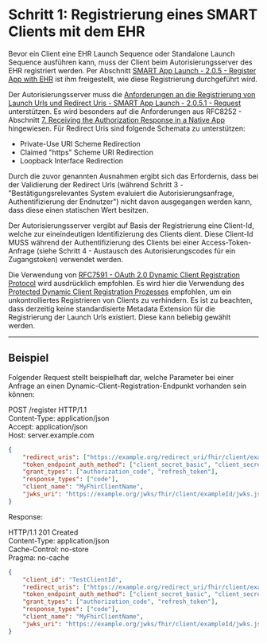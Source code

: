 # Schritt 1: Registrierung eines SMART Clients mit dem EHR

Bevor ein Client eine EHR Launch Sequence oder Standalone Launch Sequence ausführen kann, muss der Client beim Autorisierungsserver des EHR registriert werden. Per Abschnitt [SMART App Launch - 2.0.5 - Register App with EHR](https://hl7.org/fhir/smart-app-launch/STU2.1/app-launch.html#step-1-register) ist ihm freigestellt, wie diese Registrierung durchgeführt wird.

Der Autorisierungsserver muss die [Anforderungen an die Registrierung von Launch Urls und Redirect Uris - SMART App Launch - 2.0.5.1 - Request](https://hl7.org/fhir/smart-app-launch/STU2.1/app-launch.html#request) unterstützen. Es wird besonders auf die Anforderungen aus RFC8252 - Abschnitt [7.  Receiving the Authorization Response in a Native App](https://datatracker.ietf.org/doc/html/rfc8252#section-7) hingewiesen. Für Redirect Uris sind folgende Schemata zu unterstützen:

- Private-Use URI Scheme Redirection
- Claimed "https" Scheme URI Redirection
- Loopback Interface Redirection

Durch die zuvor genannten Ausnahmen ergibt sich das Erfordernis, dass bei der Validierung der Redirect Urls (während Schritt 3 - "Bestätigungsrelevantes System evaluiert die Autorisierungsanfrage, Authentifizierung der Endnutzer") nicht davon ausgegangen werden kann, dass diese einen statischen Wert besitzen.

Der Autorisierungsserver vergibt auf Basis der Registrierung eine Client-Id, welche zur eineindeutigen Identifizierung des Clients dient. Diese Client-Id MUSS während der Authentifizierung des Clients bei einer Access-Token-Anfrage (siehe Schritt 4 - Austausch des Autorisierungscodes für ein Zugangstoken) verwendet werden.

Die Verwendung von [RFC7591 - OAuth 2.0 Dynamic Client Registration Protocol](https://datatracker.ietf.org/doc/html/rfc7591) wird ausdrücklich empfohlen. Es wird hier die Verwendung des [Protected Dynamic Client Registration Prozesses](https://datatracker.ietf.org/doc/html/rfc7591#appendix-A.1.2) empfohlen, um ein unkontrolliertes Registrieren von Clients zu verhindern. Es ist zu beachten, dass derzeitig keine standardisierte Metadata Extension für die Registrierung der Launch Urls existiert. Diese kann beliebig gewählt werden.

----

## Beispiel

Folgender Request stellt beispielhaft dar, welche Parameter bei einer Anfrage an einen Dynamic-Client-Registration-Endpunkt vorhanden sein können:

POST /register HTTP/1.1<br>
Content-Type: application/json<br>
Accept: application/json<br>
Host: server.example.com<br>

```json
{
    "redirect_uris": ["https://example.org/redirect_uri/fhir/client/exampleId/"],
    "token_endpoint_auth_method": ["client_secret_basic", "client_secret_post", "private_key_jwt"],
    "grant_types": ["authorization_code", "refresh_token"],
    "response_types": ["code"],
    "client_name": "MyFhirClientName",
    "jwks_uri": "https://example.org/jwks/fhir/client/exampleId/jwks.json"
}
```

Response:

HTTP/1.1 201 Created<br>
Content-Type: application/json<br>
Cache-Control: no-store<br>
Pragma: no-cache<br>

```json
{
    "client_id": "TestClientId",
    "redirect_uris": ["https://example.org/redirect_uri/fhir/client/exampleId"],
    "token_endpoint_auth_method": ["client_secret_basic", "client_secret_post", "private_key_jwt"],
    "grant_types": ["authorization_code", "refresh_token"],
    "response_types": ["code"],
    "client_name": "MyFhirClientName",
    "jwks_uri": "https://example.org/jwks/fhir/client/exampleId/jwks.json"
}
```